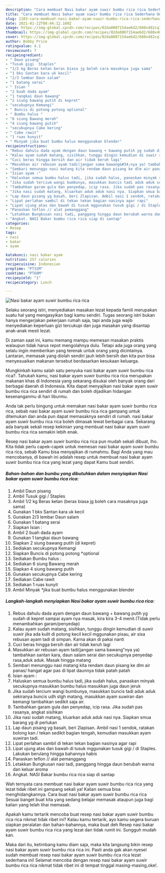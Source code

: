 ```yaml
---
description: "Cara membuat Nasi bakar ayam suwir bumbu rica rica Sederhana Untuk Jualan"
title: "Cara membuat Nasi bakar ayam suwir bumbu rica rica Sederhana Untuk Jualan"
slug: 1103-cara-membuat-nasi-bakar-ayam-suwir-bumbu-rica-rica-sederhana-untuk-jualan
date: 2021-01-22T08:44:12.160Z
image: https://img-global.cpcdn.com/recipes/02da0807154ae6d2/680x482cq70/nasi-bakar-ayam-suwir-bumbu-rica-rica-foto-resep-utama.jpg
thumbnail: https://img-global.cpcdn.com/recipes/02da0807154ae6d2/680x482cq70/nasi-bakar-ayam-suwir-bumbu-rica-rica-foto-resep-utama.jpg
cover: https://img-global.cpcdn.com/recipes/02da0807154ae6d2/680x482cq70/nasi-bakar-ayam-suwir-bumbu-rica-rica-foto-resep-utama.jpg
author: Bobby Price
ratingvalue: 4.1
reviewcount: 7
recipeingredient:
- " Daun pisang"
- "Tusuk gigi  Staples"
- "1/2 kg Beras ketan beras biasa jg boleh cara masaknya juga sama"
- "1 bks Santan kara uk kecil"
- "2/3 lembar Daun salam"
- "1 batang serai"
- " Isian "
- "2 buah dada ayam"
- "1 tangkai daun bawang"
- "2 siung bawang putih di kepret"
- "secukupnya Kemangi"
- " Buncis di potong potong optional"
- " Bumbu halus "
- "6 siung Bawang merah"
- "4 siung bawang putih"
- "secukupnya Cabe kering"
- " Cabe rawit"
- "1 ruas kunyit"
- " Minyak jika buat bumbu halus menggunakan blender"
recipeinstructions:
- "Rebus dahulu dada ayam dengan daun bawang + bawang putih yg sudah di kepret sampai ayam nya masak, kira kira 3-4 menit.(Tidak perlu menambahkan garam/penyedap)"
- "Kalau ayam sudah matang, sisihkan, tunggu dingin kemudian di suwir suwir jika ada kulit di potong kecil kecil mggunakan pisau, air sisa rebusan ayam tadi di simpan. Karna akan di pakai nanti"
- "Cuci beras hingga bersih dan air tidak keruh lagi"
- "Masukkan air rebusan ayam tadi(jangan sama bawang&#34;nya ya) tambahkan santan kara, daun salam serai dan secukupnya penyedap rasa,aduk aduk. Masak hingga matang"
- "Sembari menunggu nasi matang kita rendam daun pisang ke dlm air panas/ hangat agar pas di lipat daunnya tidak patah patah"
- "Isian ayam :"
- "Haluskan semua bumbu halus tadi, jika sudah halus, panaskan minyak secukupnya masukkan bumbu halus masukkan juga daun jeruk"
- "Jika sudah tercium wangi bumbunya, masukkan buncis tadi aduk aduk sekiranya buncis udh stgh matang, masukkan ayam suwiran dan kemangi tambahkan sedikit saja air."
- "Tambahkan garam gula dan penyedap, icip rasa. Jika sudah pas rasanya, angkat sisihkan"
- "Jika nasi sudah matang, kluarkan aduk aduk nasi nya. Siapkan smua barang yg di perlukan"
- "Lap daun pisang yg basah, beri 2lapisan. Ambil nasi 1 sendok, ratakan bolong kan / tekan sedikit bagian tengah, kemudian masukkan ayam suwiran tadi."
- "Lipat perlahan sambil di tekan tekan bagian nasinya agar rapi"
- "Lipat ujung atas dan bawah di tusuk mggunakan tusuk gigi / di Staples. Lakukan berulang hingga bahannya habis"
- "Panaskan teflon // alat pemanggang"
- "Letakkan Bungkusan nasi tadi, panggang hingga daun berubah warna dan keluar aroma"
- "Angkat. NASI Bakar bumbu rica rica siap di santap"
categories:
- Resep
tags:
- nasi
- bakar
- ayam

katakunci: nasi bakar ayam 
nutrition: 257 calories
recipecuisine: Indonesian
preptime: "PT32M"
cooktime: "PT60M"
recipeyield: "1"
recipecategory: Lunch

---
```



![Nasi bakar ayam suwir bumbu rica rica](https://img-global.cpcdn.com/recipes/02da0807154ae6d2/680x482cq70/nasi-bakar-ayam-suwir-bumbu-rica-rica-foto-resep-utama.jpg)

Selaku seorang istri, menyediakan masakan lezat kepada famili merupakan suatu hal yang mengasyikan bagi kamu sendiri. Tugas seorang istri bukan hanya mengerjakan pekerjaan rumah saja, tapi anda juga wajib menyediakan keperluan gizi tercukupi dan juga masakan yang disantap anak-anak mesti lezat.

Di zaman  saat ini, kamu memang mampu memesan masakan praktis walaupun tidak harus repot mengolahnya dulu. Tetapi ada juga orang yang selalu ingin memberikan yang terenak untuk orang yang dicintainya. Lantaran, memasak yang diolah sendiri jauh lebih bersih dan kita pun bisa menyesuaikan makanan tersebut berdasarkan kesukaan keluarga. 



Mungkinkah kamu salah satu penyuka nasi bakar ayam suwir bumbu rica rica?. Tahukah kamu, nasi bakar ayam suwir bumbu rica rica merupakan makanan khas di Indonesia yang sekarang disukai oleh banyak orang dari berbagai daerah di Indonesia. Kita dapat menyajikan nasi bakar ayam suwir bumbu rica rica sendiri di rumah dan boleh dijadikan hidangan kesenanganmu di hari liburmu.

Anda tak perlu bingung untuk memakan nasi bakar ayam suwir bumbu rica rica, sebab nasi bakar ayam suwir bumbu rica rica gampang untuk ditemukan dan anda pun dapat memasaknya sendiri di rumah. nasi bakar ayam suwir bumbu rica rica boleh dimasak lewat berbagai cara. Sekarang ada banyak sekali resep kekinian yang membuat nasi bakar ayam suwir bumbu rica rica semakin lebih enak.

Resep nasi bakar ayam suwir bumbu rica rica pun mudah sekali dibuat, lho. Kita tidak perlu capek-capek untuk memesan nasi bakar ayam suwir bumbu rica rica, sebab Kamu bisa menyajikan di rumahmu. Bagi Anda yang mau mencobanya, di bawah ini adalah resep untuk membuat nasi bakar ayam suwir bumbu rica rica yang lezat yang dapat Kamu buat sendiri.

<!--inarticleads1-->

##### Bahan-bahan dan bumbu yang dibutuhkan dalam menyiapkan Nasi bakar ayam suwir bumbu rica rica:

1. Ambil  Daun pisang
1. Ambil Tusuk gigi / Staples
1. Ambil 1/2 kg Beras ketan (beras biasa jg boleh cara masaknya juga sama)
1. Gunakan 1 bks Santan kara uk kecil
1. Gunakan 2/3 lembar Daun salam
1. Gunakan 1 batang serai
1. Siapkan  Isian :
1. Ambil 2 buah dada ayam
1. Gunakan 1 tangkai daun bawang
1. Siapkan 2 siung bawang putih (di kepret)
1. Sediakan secukupnya Kemangi
1. Siapkan  Buncis di potong potong *optional
1. Sediakan  Bumbu halus :
1. Sediakan 6 siung Bawang merah
1. Siapkan 4 siung bawang putih
1. Gunakan secukupnya Cabe kering
1. Sediakan  Cabe rawit
1. Sediakan 1 ruas kunyit
1. Ambil  Minyak *jika buat bumbu halus menggunakan blender




<!--inarticleads2-->

##### Langkah-langkah menyiapkan Nasi bakar ayam suwir bumbu rica rica:

1. Rebus dahulu dada ayam dengan daun bawang + bawang putih yg sudah di kepret sampai ayam nya masak, kira kira 3-4 menit.(Tidak perlu menambahkan garam/penyedap)
1. Kalau ayam sudah matang, sisihkan, tunggu dingin kemudian di suwir suwir jika ada kulit di potong kecil kecil mggunakan pisau, air sisa rebusan ayam tadi di simpan. Karna akan di pakai nanti
1. Cuci beras hingga bersih dan air tidak keruh lagi
1. Masukkan air rebusan ayam tadi(jangan sama bawang&#34;nya ya) tambahkan santan kara, daun salam serai dan secukupnya penyedap rasa,aduk aduk. Masak hingga matang
1. Sembari menunggu nasi matang kita rendam daun pisang ke dlm air panas/ hangat agar pas di lipat daunnya tidak patah patah
1. Isian ayam :
1. Haluskan semua bumbu halus tadi, jika sudah halus, panaskan minyak secukupnya masukkan bumbu halus masukkan juga daun jeruk
1. Jika sudah tercium wangi bumbunya, masukkan buncis tadi aduk aduk sekiranya buncis udh stgh matang, masukkan ayam suwiran dan kemangi tambahkan sedikit saja air.
1. Tambahkan garam gula dan penyedap, icip rasa. Jika sudah pas rasanya, angkat sisihkan
1. Jika nasi sudah matang, kluarkan aduk aduk nasi nya. Siapkan smua barang yg di perlukan
1. Lap daun pisang yg basah, beri 2lapisan. Ambil nasi 1 sendok, ratakan bolong kan / tekan sedikit bagian tengah, kemudian masukkan ayam suwiran tadi.
1. Lipat perlahan sambil di tekan tekan bagian nasinya agar rapi
1. Lipat ujung atas dan bawah di tusuk mggunakan tusuk gigi / di Staples. Lakukan berulang hingga bahannya habis
1. Panaskan teflon // alat pemanggang
1. Letakkan Bungkusan nasi tadi, panggang hingga daun berubah warna dan keluar aroma
1. Angkat. NASI Bakar bumbu rica rica siap di santap




Wah ternyata cara membuat nasi bakar ayam suwir bumbu rica rica yang lezat tidak ribet ini gampang sekali ya! Kalian semua bisa menghidangkannya. Cara buat nasi bakar ayam suwir bumbu rica rica Sesuai banget buat kita yang sedang belajar memasak ataupun juga bagi kalian yang telah lihai memasak.

Apakah kamu tertarik mencoba buat resep nasi bakar ayam suwir bumbu rica rica nikmat tidak ribet ini? Kalau kamu tertarik, ayo kamu segera buruan siapkan peralatan dan bahan-bahannya, maka buat deh Resep nasi bakar ayam suwir bumbu rica rica yang lezat dan tidak rumit ini. Sungguh mudah kan. 

Maka dari itu, ketimbang kamu diam saja, maka kita langsung bikin resep nasi bakar ayam suwir bumbu rica rica ini. Pasti anda gak akan nyesel sudah membuat resep nasi bakar ayam suwir bumbu rica rica lezat sederhana ini! Selamat mencoba dengan resep nasi bakar ayam suwir bumbu rica rica nikmat tidak ribet ini di tempat tinggal masing-masing,oke!.

